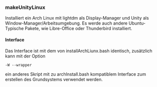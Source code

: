 <!-- region vim modline

vim: set tabstop=4 shiftwidth=4 expandtab:
vim: foldmethod=marker foldmarker=region,endregion:

endregion -->

### makeUnityLinux

Installiert ein Arch Linux mit lightdm als Display-Manager und Unity als
Window-Manager/Arbeitsumgebung. Es werde auch andere Ubuntu-Typische Pakete,
wie Libre-Office oder Thunderbird installiert.

#### Interface

Das Interface ist mit dem von installArchLiunx.bash identisch, zusätzlich kann
mit der Option

    -W --wrapper

ein anderes Skript mit zu archInstall.bash kompatiblem Interface zum
erstellen des Grundsystems verwendet werden.
